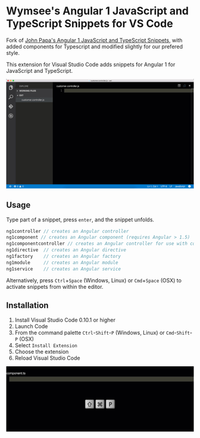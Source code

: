 # Wymsee's Angular 1 JavaScript and TypeScript Snippets for VS Code

Fork of [John Papa's Angular 1 JavaScript and TypeScript Snippets](https://marketplace.visualstudio.com/items?itemName=johnpapa.Angular1), with added components for Typescript and modified slightly for our prefered style.

This extension for Visual Studio Code adds snippets for Angular 1 for JavaScript and TypeScript.

![Use Extension](images/use-extension.gif)

## Usage
Type part of a snippet, press `enter`, and the snippet unfolds.

```javascript
ng1controller // creates an Angular controller
ng1component // creates an Angular component (requires Angular > 1.5)
ng1componentcontroller // creates an Angular controller for use with components
ng1directive  // creates an Angular directive
ng1factory    // creates an Angular factory
ng1module     // creates an Angular module
ng1service    // creates an Angular service
```

Alternatively, press `Ctrl`+`Space` (Windows, Linux) or `Cmd`+`Space` (OSX) to activate snippets from within the editor.

## Installation

1. Install Visual Studio Code 0.10.1 or higher
2. Launch Code
3. From the command palette `Ctrl`-`Shift`-`P` (Windows, Linux) or `Cmd`-`Shift`-`P` (OSX)
4. Select `Install Extension`
5. Choose the extension
6. Reload Visual Studio Code

![Install Extension](images/install-extension.gif)

